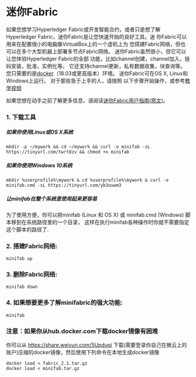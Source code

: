 # 迷你Fabric
如果您想学习Hyperledger Fabric或开发智能合约，或者只是想了解
Hyperledger Fabric，迷你Fabric是让您快速开始的良好工具。迷
你Fabric可以用来在配置很小的电脑像VirtualBox上的一个虚机上为
您搭建Fabric网络，但也可以在多个大型机器上部署多节点Fabric网络。
迷你Fabric虽然很小，但它可以让您体验Hyperledger Fabric的全部
功能，比如channel创建，channel加入，链码安装，批准，实例化等。
它还支持channel更新，私有数据收集，块查询等。您只需要的是[docker](https://www.docker.com/)（18.03或更高版本）环境。
迷你Fabric可在OS X, Linux和Windows上运行。 对于那些急于上手的人，请按照
以下步骤开始操作，或参考[教学视频](https://v.youku.com/v_show/id_XNDYyMDU2OTY3Mg==.html?spm=a2hzp.8244740.0.0&f=52423582)

如果您想在动手之前了解更多信息，请阅读[迷你Fabric用户指南(原文)](https://github.com/litong01/minifabric/blob/master/docs/README.md)。


### 1. 下载工具
##### 如果你使用Linux或OS X系统
```
mkdir -p ~/mywork && cd ~/mywork && curl -o minifab -sL https://tinyurl.com/twrt8zv && chmod +x minifab
```

##### 如果你使用Windows 10系统
```
mkdir %userprofile%\mywork & cd %userprofile%\mywork & curl -o minifab.cmd -sL https://tinyurl.com/yb3ouwm3
```

##### 让minifab在整个系统里使用起来更容易

为了使用方便，你可以把minifab (Linux 和 OS X) 或 minifab.cmd (Windows) 脚本移到在系统路径里的一个目录， 这样在执行minifab各种操作时你就不需要指定这个脚本的路径了.

### 2. 搭建Fabric网络:

```
minifab up
```

### 3. 删除Fabric网络:
```
minifab down
```

### 4. 如果想要更多了解minifabric的强大功能:
```
minifab
```

### 注意：如果你从hub.docker.com下载docker镜像有困难
你可以从 https://share.weiyun.com/5Updupi 下载(需要登录你自己在微云上的账户)压缩的docker镜像，然后使用下列命令在本地生成docker镜像
```
docker load < fabric_2.1.tar.gz
docker load < minifab.tar.gz
```
